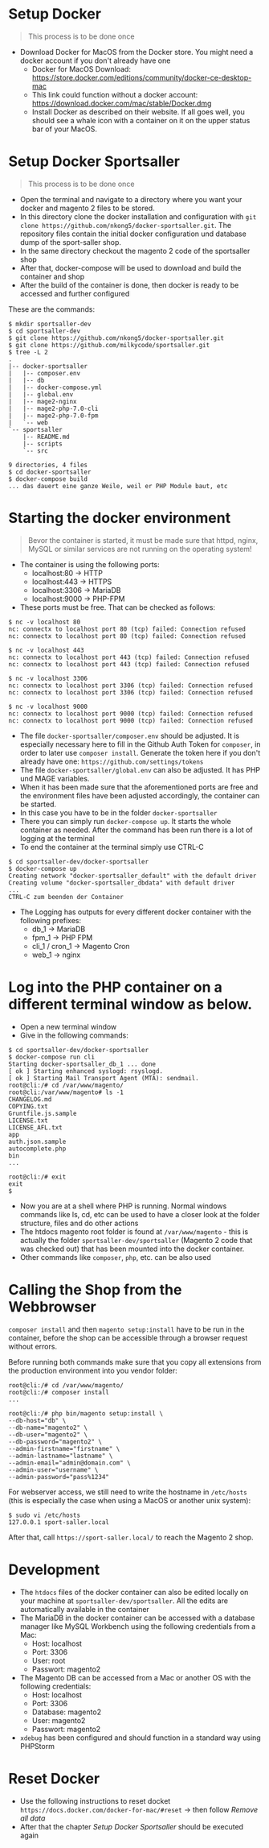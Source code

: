 # Setup Docker
> This process is to be done once

* Download Docker for MacOS from the Docker store. You might need a docker account if you don't already have one
	* Docker for MacOS Download: https://store.docker.com/editions/community/docker-ce-desktop-mac
	* This link could function without a docker account: https://download.docker.com/mac/stable/Docker.dmg
	* Install Docker as described on their website. If all goes well, you should see a whale icon with a container on it on the upper status bar of your MacOS.

# Setup Docker Sportsaller
> This process is to be done once

* Open the terminal and navigate to a directory where you want your docker and magento 2 files to be stored.
* In this directory clone the docker installation and configuration with  ``` git clone https://github.com/nkong5/docker-sportsaller.git ```. The repository files contain the initial docker configuration und database dump of the sport-saller shop.
* In the same directory checkout the magento 2 code of the sportsaller shop
* After that, docker-compose will be used to download and build the container and shop
* After the build of the container is done, then docker is ready to be accessed and further configured

These are the commands:

```
$ mkdir sportsaller-dev
$ cd sportsaller-dev
$ git clone https://github.com/nkong5/docker-sportsaller.git
$ git clone https://github.com/milkycode/sportsaller.git
$ tree -L 2
.
|-- docker-sportsaller
|   |-- composer.env
|   |-- db
|   |-- docker-compose.yml
|   |-- global.env
|   |-- mage2-nginx
|   |-- mage2-php-7.0-cli
|   |-- mage2-php-7.0-fpm
|   `-- web
`-- sportsaller
    |-- README.md
    |-- scripts
    `-- src

9 directories, 4 files
$ cd docker-sportsaller
$ docker-compose build
... das dauert eine ganze Weile, weil er PHP Module baut, etc
```

# Starting the docker environment
> Bevor the container is started, it must be made sure that httpd, nginx, MySQL or similar services are not running on the operating system!

* The container is using the following ports:
	* localhost:80 -> HTTP
	* localhost:443 -> HTTPS
	* localhost:3306 -> MariaDB
	* localhost:9000 -> PHP-FPM
* These ports must be free. That can be checked as follows:

```
$ nc -v localhost 80
nc: connectx to localhost port 80 (tcp) failed: Connection refused
nc: connectx to localhost port 80 (tcp) failed: Connection refused

$ nc -v localhost 443
nc: connectx to localhost port 443 (tcp) failed: Connection refused
nc: connectx to localhost port 443 (tcp) failed: Connection refused

$ nc -v localhost 3306
nc: connectx to localhost port 3306 (tcp) failed: Connection refused
nc: connectx to localhost port 3306 (tcp) failed: Connection refused

$ nc -v localhost 9000
nc: connectx to localhost port 9000 (tcp) failed: Connection refused
nc: connectx to localhost port 9000 (tcp) failed: Connection refused
```

* The file  `docker-sportsaller/composer.env` should be adjusted. It is especially necessary here to fill in the Github Auth Token for `composer`, in order to later use `composer install`. Generate the token here if you don't already have one: `https://github.com/settings/tokens`
* The file `docker-sportsaller/global.env` can also be adjusted. It has PHP und MAGE  variables.
* When it has been made sure that the aforementioned ports are free and the environment files have been adjusted accordingly, the container can be started.
* In this case you have to be in the folder `docker-sportsaller` 
* There you can simply run `docker-compose up`. It starts the whole container as needed. After the command has been run there is a lot of logging at the terminal
* To end the container at the terminal simply use CTRL-C

```
$ cd sportsaller-dev/docker-sportsaller
$ docker-compose up
Creating network "docker-sportsaller_default" with the default driver
Creating volume "docker-sportsaller_dbdata" with default driver
...
CTRL-C zum beenden der Container
```

* The Logging has outputs for every different docker container with the following prefixes:
	* db_1 -> MariaDB
	* fpm_1 -> PHP FPM
	* cli_1 / cron_1 -> Magento Cron
	* web_1 -> nginx

# Log into the PHP container on a different terminal window as below.
* Open a new terminal window
* Give in the following commands:

```
$ cd sportsaller-dev/docker-sportsaller
$ docker-compose run cli
Starting docker-sportsaller_db_1 ... done
[ ok ] Starting enhanced syslogd: rsyslogd.
[ ok ] Starting Mail Transport Agent (MTA): sendmail.
root@cli:/# cd /var/www/magento/
root@cli:/var/www/magento# ls -1
CHANGELOG.md
COPYING.txt
Gruntfile.js.sample
LICENSE.txt
LICENSE_AFL.txt
app
auth.json.sample
autocomplete.php
bin
...

root@cli:/# exit
exit
$
```

* Now you are at a shell where PHP is running. Normal windows commands like ls, cd, etc can be used to have a closer look at the folder structure, files and do other actions
* The htdocs magento root folder is found at `/var/www/magento` - this is actually the folder `sportsaller-dev/sportsaller` (Magento 2 code that was checked out) that has been mounted into the docker container.
* Other commands like `composer`, `php`, etc. can be also used

# Calling the Shop from the Webbrowser 
`composer install` and then `magento setup:install` have to be run in the container, before the shop can be accessible through a browser request without errors. 

Before running both commands make sure that you copy all extensions from the production environment into you vendor folder:

```
root@cli:/# cd /var/www/magento/
root@cli:/# composer install
...

root@cli:/# php bin/magento setup:install \
--db-host="db" \
--db-name="magento2" \
--db-user="magento2" \
--db-password="magento2" \
--admin-firstname="firstname" \
--admin-lastname="lastname" \
--admin-email="admin@domain.com" \
--admin-user="username" \
--admin-password="pass%1234"
```

For  webserver access, we still need to write the hostname in `/etc/hosts` (this is especially the case when using a MacOS or another unix system):

```
$ sudo vi /etc/hosts
127.0.0.1 sport-saller.local
```

After that, call `https://sport-saller.local/` to reach the Magento 2 shop.

# Development
* The `htdocs` files of the docker container can also be edited locally on your machine at  `sportsaller-dev/sportsaller`. All the edits are automatically available in the container
* The MariaDB in the docker container can be accessed with a database manager like MySQL Workbench using the following credentials from a Mac:
	* Host: localhost
	* Port: 3306
	* User: root
	* Passwort: magento2
* The Magento DB can be accessed from a Mac or another OS with the following credentials:
	* Host: localhost
	* Port: 3306
	* Database: magento2
	* User: magento2
	* Passwort: magento2
* `xdebug` has been configured and should function in a standard way using PHPStorm

# Reset Docker 
* Use the following instructions to reset docket `https://docs.docker.com/docker-for-mac/#reset` -> then follow _Remove all data_ 
* After that the chapter _Setup Docker Sportsaller_ should be executed again

